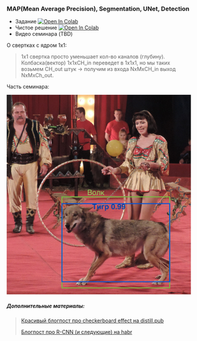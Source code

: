 ### MAP(Mean Average Precision), Segmentation, UNet, Detection

- Задание [![Open In Colab](https://colab.research.google.com/assets/colab-badge.svg)](https://colab.research.google.com/github/kirili4ik/iad-deep-learning/blob/master/2021/seminars/sem06/sem_06.ipynb)
- Чистое решение [![Open In Colab](https://colab.research.google.com/assets/colab-badge.svg)](https://colab.research.google.com/github/kirili4ik/iad-deep-learning/blob/master/2021/seminars/sem06/sem_06_solved.ipynb)
- Видео семинара (TBD)

О свертках с ядром 1х1:
> 1x1 свертка просто уменьшает кол-во каналов (глубину). Колбаска(вектор) 1x1xCH_in переведет в 1x1x1, но мы таких возьмем CH_out штук -> получим из входа NxMxCH_in выход NxMxCh_out.

Часть семинара:

![](https://github.com/Kirili4ik/iad-deep-learning/blob/master/2021/seminars/sem06/FalseNegativeVolk.jpg)

##### Дополнительные материалы:
> [Красивый блогпост про checkerboard effect на distill.pub](https://distill.pub/2016/deconv-checkerboard/)
>
> [Блогпост про R-CNN (и следующие) на habr](https://habr.com/ru/company/jetinfosystems/blog/498294/)
